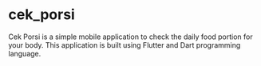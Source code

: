 # cek_porsi

Cek Porsi is a simple mobile application to check the daily food portion for your body. This application is built using Flutter and Dart programming language.